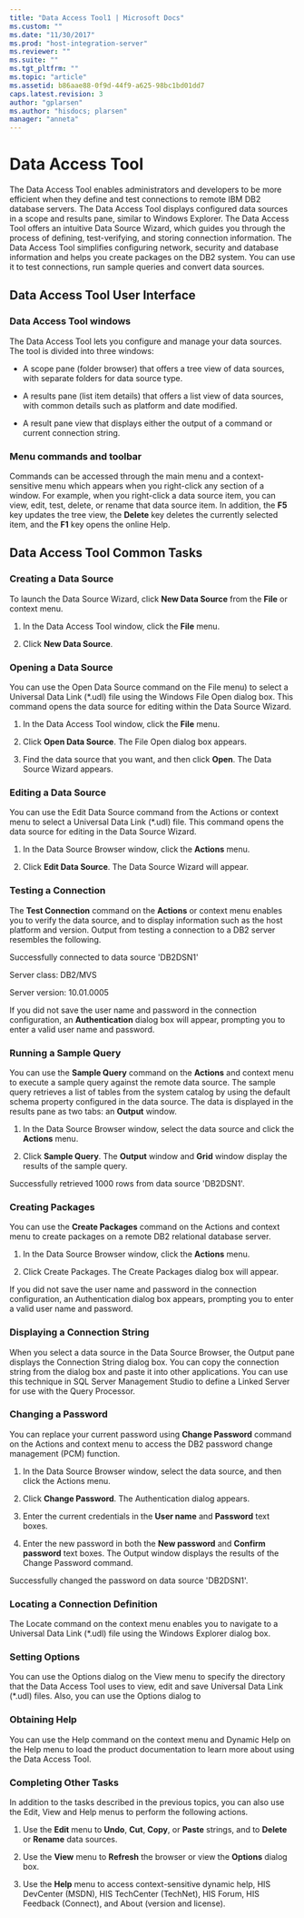 ```yaml
---
title: "Data Access Tool1 | Microsoft Docs"
ms.custom: ""
ms.date: "11/30/2017"
ms.prod: "host-integration-server"
ms.reviewer: ""
ms.suite: ""
ms.tgt_pltfrm: ""
ms.topic: "article"
ms.assetid: b86aae88-0f9d-44f9-a625-98bc1bd01dd7
caps.latest.revision: 3
author: "gplarsen"
ms.author: "hisdocs; plarsen"
manager: "anneta"
---
```

# Data Access Tool
The Data Access Tool enables administrators and developers to be more efficient when they define and test connections to remote IBM DB2 database servers. The Data Access Tool displays configured data sources in a scope and results pane, similar to Windows Explorer. The Data Access Tool offers an intuitive Data Source Wizard, which guides you through the process of defining, test-verifying, and storing connection information. The Data Access Tool simplifies configuring network, security and database information and helps you create packages on the DB2 system. You can use it to test connections, run sample queries and convert data sources.  
  
## Data Access Tool User Interface  
  
### Data Access Tool windows  
 The Data Access Tool lets you configure and manage your data sources. The tool is divided into three windows:  
  
-   A scope pane (folder browser) that offers a tree view of data sources, with separate folders for data source type.  
  
-   A results pane (list item details) that offers a list view of data sources, with common details such as platform and date modified.  
  
-   A result pane view that displays either the output of a command or current connection string.  
  
### Menu commands and toolbar  
 Commands can be accessed through the main menu and a context-sensitive menu which appears when you right-click any section of a window. For example, when you right-click a data source item, you can view, edit, test, delete, or rename that data source item. In addition, the **F5** key updates the tree view, the **Delete** key deletes the currently selected item, and the **F1** key opens the online Help.  
  
## Data Access Tool Common Tasks  
  
### Creating a Data Source  
 To launch the Data Source Wizard, click **New Data Source** from the **File** or context menu.  
  
1.  In the Data Access Tool window, click the **File** menu.  
  
2.  Click **New Data Source**.  
  
### Opening a Data Source  
 You can use the Open Data Source command on the File menu) to select a Universal Data Link (*.udl) file using the Windows File Open dialog box. This command opens the data source for editing within the Data Source Wizard.  
  
1.  In the Data Access Tool window, click the **File** menu.  
  
2.  Click **Open Data Source**. The File Open dialog box appears.  
  
3.  Find the data source that you want, and then click **Open**. The Data Source Wizard appears.  
  
### Editing a Data Source  
 You can use the Edit Data Source command from the Actions or context menu to select a Universal Data Link (*.udl) file. This command opens the data source for editing in the Data Source Wizard.  
  
1.  In the Data Source Browser window, click the **Actions** menu.  
  
2.  Click **Edit Data Source**. The Data Source Wizard will appear.  
  
### Testing a Connection  
 The **Test Connection** command on the **Actions** or context menu enables you to verify the data source, and to display information such as the host platform and version. Output from testing a connection to a DB2 server resembles the following.  
  
 Successfully connected to data source 'DB2DSN1'  
  
 Server class: DB2/MVS  
  
 Server version: 10.01.0005  
  
 If you did not save the user name and password in the connection configuration, an **Authentication** dialog box will appear, prompting you to enter a valid user name and password.  
  
### Running a Sample Query  
 You can use the **Sample Query** command on the **Actions** and context menu to execute a sample query against the remote data source. The sample query retrieves a list of tables from the system catalog by using the default schema property configured in the data source. The data is displayed in the results pane as two tabs: an **Output** window.  
  
1.  In the Data Source Browser window, select the data source and click the **Actions** menu.  
  
2.  Click **Sample Query**. The **Output** window and **Grid** window display the results of the sample query.  
  
 Successfully retrieved 1000 rows from data source 'DB2DSN1'.  
  
### Creating Packages  
 You can use the **Create Packages** command on the Actions and context menu to create packages on a remote DB2 relational database server.  
  
1.  In the Data Source Browser window, click the **Actions** menu.  
  
2.  Click Create Packages. The Create Packages dialog box will appear.  
  
 If you did not save the user name and password in the connection configuration, an Authentication dialog box appears, prompting you to enter a valid user name and password.  
  
### Displaying a Connection String  
 When you select a data source in the Data Source Browser, the Output pane displays the Connection String dialog box. You can copy the connection string from the dialog box and paste it into other applications. You can use this technique in SQL Server Management Studio to define a Linked Server for use with the Query Processor.  
  
### Changing a Password  
 You can replace your current password using **Change Password** command on the Actions and context menu to access the DB2 password change management (PCM) function.  
  
1.  In the Data Source Browser window, select the data source, and then click the Actions menu.  
  
2.  Click **Change Password**. The Authentication dialog appears.  
  
3.  Enter the current credentials in the **User name** and **Password** text boxes.  
  
4.  Enter the new password in both the **New password** and **Confirm password** text boxes. The Output window displays the results of the Change Password command.  
  
 Successfully changed the password on data source 'DB2DSN1'.  
  
### Locating a Connection Definition  
 The Locate command on the context menu enables you to navigate to a Universal Data Link (*.udl) file using the Windows Explorer dialog box.  
  
### Setting Options  
 You can use the Options dialog on the View menu to specify the directory that the Data Access Tool uses to view, edit and save Universal Data Link (*.udl) files. Also, you can use the Options dialog to 
 
    
  
### Obtaining Help  
 You can use the Help command on the context menu and Dynamic Help on the Help menu to load the product documentation to learn more about using the Data Access Tool.  
  
### Completing Other Tasks  
 In addition to the tasks described in the previous topics, you can also use the Edit, View and Help menus to perform the following actions.  
  
1.  Use the **Edit** menu to **Undo**, **Cut**, **Copy**, or **Paste** strings, and to **Delete** or **Rename** data sources.  
  
2.  Use the **View** menu to **Refresh** the browser or view the **Options** dialog box.  
  
3.  Use the **Help** menu to access context-sensitive dynamic help, HIS DevCenter (MSDN), HIS TechCenter (TechNet), HIS Forum, HIS Feedback (Connect), and About (version and license).
